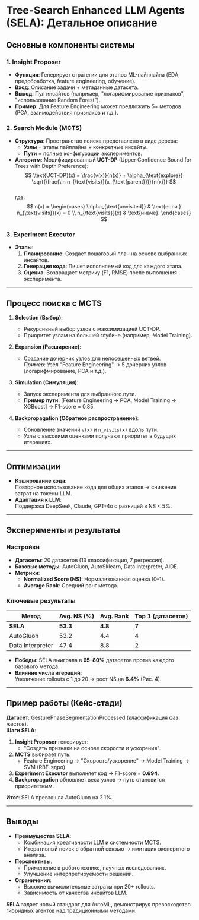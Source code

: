 # Tree-Search Enhanced LLM Agents (SELA): Детальное описание

##  Основные компоненты системы

### 1. **Insight Proposer**
- **Функция**: Генерирует стратегии для этапов ML-пайплайна (EDA, предобработка, feature engineering, обучение).  
- **Вход**: Описание задачи + метаданные датасета.  
- **Выход**: Пул инсайтов (например, "логарифмирование признаков", "использование Random Forest").  
- **Пример**: Для Feature Engineering может предложить 5+ методов (PCA, взаимодействия признаков и т.д.).

### 2. **Search Module (MCTS)**
- **Структура**: Пространство поиска представлено в виде дерева:  
  - **Узлы** = этапы пайплайна + конкретные инсайты.  
  - **Пути** = полные конфигурации экспериментов.  
- **Алгоритм**: Модифицированный **UCT-DP** (Upper Confidence Bound for Trees with Depth Preference):  
  $$
  \text{UCT-DP}(x) = \frac{v(x)}{n(x)} + \alpha_{\text{explore}} \sqrt{\frac{\ln n_{\text{visits}}(x_{\text{parent}})}{n(x)}}
  $$  
  где:  
  $$
  n(x) = 
  \begin{cases} 
  \alpha_{\text{unvisited}} & \text{если } n_{\text{visits}}(x) = 0 \\ 
  n_{\text{visits}}(x) & \text{иначе}.
  \end{cases}
  $$

### 3. **Experiment Executor**
- **Этапы**:  
  1. **Планирование**: Создает пошаговый план на основе выбранных инсайтов.  
  2. **Генерация кода**: Пишет исполняемый код для каждого этапа.  
  3. **Оценка**: Возвращает метрику (F1, RMSE) после выполнения эксперимента.

---

##  Процесс поиска с MCTS

1. **Selection (Выбор)**:  
   - Рекурсивный выбор узлов с максимизацией UCT-DP.  
   - Приоритет узлам на большей глубине (например, Model Training).

2. **Expansion (Расширение)**:  
   - Создание дочерних узлов для непосещенных ветвей.  
   *Пример*: Узел "Feature Engineering" → 5 дочерних узлов (логарифмирование, PCA и т.д.).

3. **Simulation (Симуляция)**:  
   - Запуск эксперимента для выбранного пути.  
   - **Пример пути**: [Feature Engineering → PCA, Model Training → XGBoost] → F1-score = 0.85.

4. **Backpropagation (Обратное распространение)**:  
   - Обновление значений `v(x)` и `n_visits(x)` вдоль пути.  
   - Узлы с высокими оценками получают приоритет в будущих итерациях.

---

##  Оптимизации

- **Кэширование кода**:  
  Повторное использование кода для общих этапов → снижение затрат на токены LLM.  
- **Адаптация к LLM**:  
  Поддержка DeepSeek, Claude, GPT-4o с разницей в NS < 5%.

---

##  Эксперименты и результаты

### Настройки
- **Датасеты**: 20 датасетов (13 классификация, 7 регрессия).  
- **Базовые методы**: AutoGluon, AutoSklearn, Data Interpreter, AIDE.  
- **Метрики**:  
  - **Normalized Score (NS)**: Нормализованная оценка (0–1).  
  - **Average Rank**: Средний ранг метода.

### Ключевые результаты
| Метод          | Avg. NS (%) | Avg. Rank | Top 1 (датасетов) |  
|----------------|-------------|-----------|-------------------|  
| **SELA**       | **53.3**    | **4.8**   | **7**             |  
| AutoGluon      | 53.2        | 4.4       | 4                 |  
| Data Interpreter| 47.4        | 8.8       | 2                 |  

- **Победы**: SELA выиграла в **65–80%** датасетов против каждого базового метода.  
- **Влияние числа итераций**:  
  Увеличение rollouts с 1 до 20 → рост NS на **6.4%** (Рис. 4).  

---

##  Пример работы (Кейс-стади)

**Датасет**: GesturePhaseSegmentationProcessed (классификация фаз жестов).  
**Шаги SELA**:  
1. **Insight Proposer** генерирует:  
   - "Создать признаки на основе скорости и ускорения".  
2. **MCTS** выбирает путь:  
   - Feature Engineering → "Скорость/ускорение" → Model Training → SVM (RBF-ядро).  
3. **Experiment Executor** выполняет код → F1-score = **0.694**.  
4. **Backpropagation** обновляет веса узлов → путь становится приоритетным.

**Итог**: SELA превзошла AutoGluon на 2.1%.

---

##  Выводы
- **Преимущества SELA**:  
  - Комбинация креативности LLM и системности MCTS.  
  - Итеративный поиск с обратной связью → имитация экспертного анализа.  
- **Перспективы**:  
  - Применение в робототехнике, научных исследованиях.  
  - Улучшение интерпретируемости решений.  
- **Ограничения**:  
  - Высокие вычислительные затраты при 20+ rollouts.  
  - Зависимость от качества инсайтов LLM.

**SELA** задает новый стандарт для AutoML, демонстрируя превосходство гибридных агентов над традиционными методами.